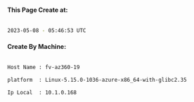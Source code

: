 
   
#### This Page Create at:

```bash

2023-05-08 - 05:46:53 UTC

```

#### Create By Machine:

```bash

Host Name : fv-az360-19

platform  : Linux-5.15.0-1036-azure-x86_64-with-glibc2.35

Ip Local  : 10.1.0.168

```

